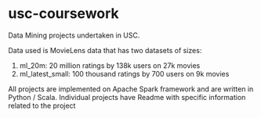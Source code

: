 # usc-coursework
Data Mining projects undertaken in USC. 

Data used is MovieLens data that has two datasets of sizes:
1. ml_20m: 20 million ratings by 138k users on 27k movies
2. ml_latest_small: 100 thousand ratings by 700 users on 9k movies

All projects are implemented on Apache Spark framework and are written in Python / Scala. Individual projects have Readme with specific information related to the project
